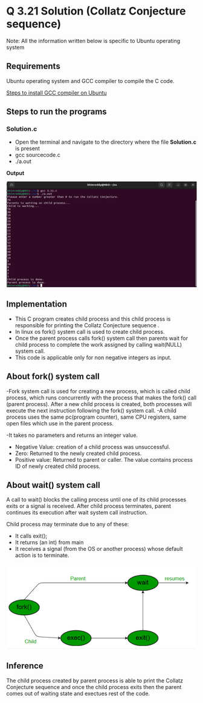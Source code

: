 # Q 3.21 Solution (Collatz Conjecture sequence)

Note: All the information written below is specific to Ubuntu operating system


## Requirements
Ubuntu operating system and GCC compiler to compile the C code.

[Steps to install GCC compiler on Ubuntu](https://linuxize.com/post/how-to-install-gcc-compiler-on-ubuntu-18-04/#installing-gcc-on-ubuntu)

## Steps to run the programs

### Solution.c
 - Open the terminal and navigate to the directory where the file **Solution.c** is present
-  gcc sourcecode.c
- ./a.out


**Output**

 ![App Screenshot](https://github.com/bhim4078652/CS-252-Minor-Assignment/blob/main/Q-3.21/3.21%20os%20assignment.png)

## Implementation
- This C program creates child process and this child process is responsible for printing the Collatz Conjecture sequence .
- In linux os fork() system call is used to create child process.
- Once the parent process calls fork() system call then parents wait for child process to complete the work assigned by calling wait(NULL) system call.
- This code is applicable only for non negative integers as input.

## About fork() system call
-Fork system call is used for creating a new process, which is called child process, which runs concurrently with the process that makes the fork() call (parent process). After a new child process is created, both processes will execute the next instruction following the fork() system call.
-A child process uses the same pc(program counter), same CPU registers, same open files which use in the parent process.

-It takes no parameters and returns an integer value. 
- Negative Value: creation of a child process was unsuccessful.
- Zero: Returned to the newly created child process.
- Positive value: Returned to parent or caller. The value contains process ID of newly created child process.

## About wait() system call
A call to wait() blocks the calling process until one of its child processes exits or a signal is received. After child process terminates, parent continues its execution after wait system call instruction. 

Child process may terminate due to any of these: 
- It calls exit();
- It returns (an int) from main
- It receives a signal (from the OS or another process) whose default action is to terminate.

![App Screenshot](https://github.com/bhim4078652/CS-252-Minor-Assignment/blob/main/Q-3.21/pic%202.png)

## Inference
The child process created by parent process is able to print the Collatz Conjecture sequence and once the child process exits then the parent comes out of waiting state and exectues rest of the code.

